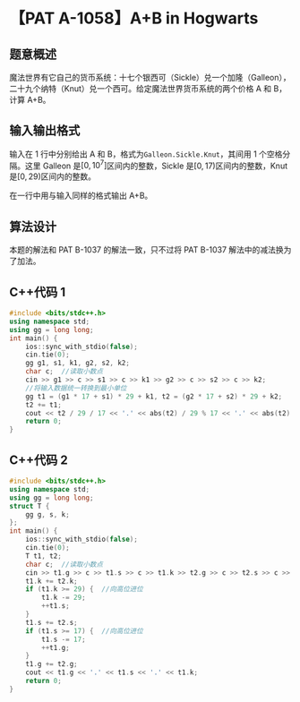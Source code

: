 # 【PAT A-1058】A+B in Hogwarts

## 题意概述

魔法世界有它自己的货币系统：十七个银西可（Sickle）兑一个加隆（Galleon），二十九个纳特（Knut）兑一个西可。给定魔法世界货币系统的两个价格 A 和 B，计算 A+B。

## 输入输出格式

输入在 1 行中分别给出 A 和 B，格式为`Galleon.Sickle.Knut`，其间用 1 个空格分隔。这里 Galleon 是$\left[{0,10}^7\right]$区间内的整数，Sickle 是$\left[0,17\right)$区间内的整数，Knut 是$\left[0,29\right)$区间内的整数。

在一行中用与输入同样的格式输出 A+B。

## 算法设计

本题的解法和 PAT B-1037 的解法一致，只不过将 PAT B-1037 解法中的减法换为了加法。

## C++代码 1

```cpp
#include <bits/stdc++.h>
using namespace std;
using gg = long long;
int main() {
    ios::sync_with_stdio(false);
    cin.tie(0);
    gg g1, s1, k1, g2, s2, k2;
    char c;  //读取小数点
    cin >> g1 >> c >> s1 >> c >> k1 >> g2 >> c >> s2 >> c >> k2;
    //将输入数据统一转换到最小单位
    gg t1 = (g1 * 17 + s1) * 29 + k1, t2 = (g2 * 17 + s2) * 29 + k2;
    t2 += t1;
    cout << t2 / 29 / 17 << '.' << abs(t2) / 29 % 17 << '.' << abs(t2) % 29;
    return 0;
}
```

## C++代码 2

```cpp
#include <bits/stdc++.h>
using namespace std;
using gg = long long;
struct T {
    gg g, s, k;
};
int main() {
    ios::sync_with_stdio(false);
    cin.tie(0);
    T t1, t2;
    char c;  //读取小数点
    cin >> t1.g >> c >> t1.s >> c >> t1.k >> t2.g >> c >> t2.s >> c >> t2.k;
    t1.k += t2.k;
    if (t1.k >= 29) {  //向高位进位
        t1.k -= 29;
        ++t1.s;
    }
    t1.s += t2.s;
    if (t1.s >= 17) {  //向高位进位
        t1.s -= 17;
        ++t1.g;
    }
    t1.g += t2.g;
    cout << t1.g << '.' << t1.s << '.' << t1.k;
    return 0;
}
```
